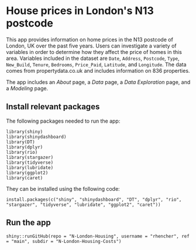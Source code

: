 # House prices in London's N13 postcode

This app provides information on home prices in the N13 postcode of London, UK over the past five years. Users can investigate a variety of variables in order to determine how they affect the price of homes in this area. Variables included in the dataset are `Date`, `Address`, `Postcode`, `Type`, `New_Build`, `Tenure`, `Bedrooms`, `Price_Paid`, `Latitude`, and `Longitude`.  The data comes from propertydata.co.uk and includes information on 836 properties.  

The app includes an *About* page, a *Data* page, a *Data Exploration* page, and a *Modeling* page.  

## Install relevant packages

The following packages needed to run the app:
```{r}
library(shiny)
library(shinydashboard)
library(DT)
library(dplyr)
library(rio)
library(stargazer)
library(tidyverse)
library(lubridate)
library(ggplot2)
library(caret)
```

They can be installed using the following code:
```{r}
install.packages(c("shiny", "shinydashboard", "DT", "dplyr", "rio", "stargazer", "tidyverse", "lubridate", "ggplot2", "caret"))
```

## Run the app
```{r}
shiny::runGitHub(repo = "N-London-Housing", username = "rhencher", ref = "main", subdir = "N-London-Housing-Costs")
```
